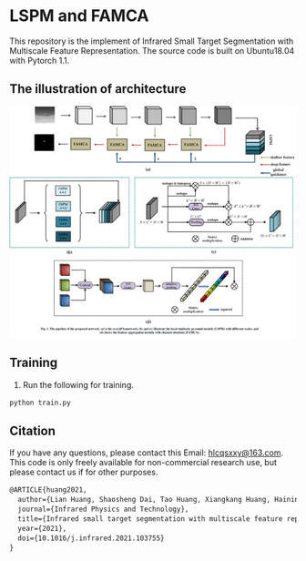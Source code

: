 # LSPM and FAMCA
This repository is the implement of Infrared Small Target Segmentation with Multiscale Feature Representation. The source code is built on Ubuntu18.04 with Pytorch 1.1. 
## The illustration of architecture
![](https://github.com/HuangLian126/LSPM/blob/master/Figure1.png)

## Training
1. Run the following for training.

```bash
python train.py 
```

## Citation
If you have any questions, please contact this Email: hlcqsxxy@163.com.
This code is only freely available for non-commercial research use, but please contact us if for other purposes.

```latex
@ARTICLE{huang2021,
  author={Lian Huang, Shaosheng Dai, Tao Huang, Xiangkang Huang, Haining Wang},
  journal={Infrared Physics and Technology}, 
  title={Infrared small target segmentation with multiscale feature representation}, 
  year={2021},
  doi={10.1016/j.infrared.2021.103755}
}
```
